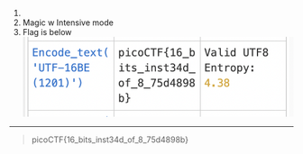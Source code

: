 1. [](https://gchq.github.io/CyberChef/#recipe=Magic(3,true,false,'')&input=54Gp5o2v5I2U5Jm744S25b2i5qW0542f5qWu542044y05pGf5r2m5by45by345Wk45C446S45om9)
2. Magic w Intensive mode
3. Flag is below ![](2022-05-11-18-28-41.png)

<hr>

> picoCTF{16_bits_inst34d_of_8_75d4898b}	